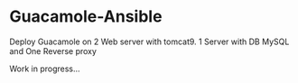 # Guacamole-Ansible
Deploy Guacamole on 2 Web server with tomcat9. 1 Server with DB MySQL and One Reverse proxy

Work in progress...
